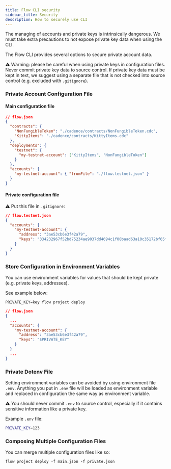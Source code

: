 ```yaml
---
title: Flow CLI security
sidebar_title: Security
description: How to securely use CLI
---
```


The managing of accounts and private keys is intrinsically dangerous. 
We must take extra precautions to not expose private key data when using
the CLI.

The Flow CLI provides several options to secure private account data.

⚠️ Warning: please be careful when using private keys in configuration files. 
Never commit private key data to source control.
If private key data must be kept in text, we suggest using a separate file
that is not checked into source control (e.g. excluded with `.gitignore`).

### Private Account Configuration File

#### Main configuration file
```json
// flow.json
{
  "contracts": {
    "NonFungibleToken": "./cadence/contracts/NonFungibleToken.cdc",
    "KittyItems": "./cadence/contracts/KittyItems.cdc"
  },
  "deployments": {
    "testnet": {
      "my-testnet-account": ["KittyItems", "NonFungibleToken"]
    }
  },
  "accounts": {
    "my-testnet-account": { "fromFile": "./flow.testnet.json" }
  }
}
```

#### Private configuration file

⚠️ Put this file in `.gitignore`:

```json
// flow.testnet.json
{
  "accounts": {
    "my-testnet-account": {
      "address": "3ae53cb6e3f42a79",
      "keys": "334232967f52bd75234ae9037dd4694c1f00baad63a10c35172bf65fbb8ad1111"
    }
  }
}
```

### Store Configuration in Environment Variables

You can use environment variables for values that should be kept private (e.g. private keys, addresses).

See example below:

```shell
PRIVATE_KEY=key flow project deploy
```

```json
// flow.json
{
  ...
  "accounts": {
    "my-testnet-account": {
      "address": "3ae53cb6e3f42a79",
      "keys": "$PRIVATE_KEY"
    }
  }
  ...
}
```

### Private Dotenv File

Setting environment variables can be avoided by using environment file `.env`. Anything 
you put in `.env` file will be loaded as environment variable and replaced in configuration the 
same way as environment variable.

⚠️ You should never commit `.env` to source control, especially if it contains sensitive information like a private key.

Example `.env` file:
```bash
PRIVATE_KEY=123
```

### Composing Multiple Configuration Files

You can merge multiple configuration files like so:

```shell
flow project deploy -f main.json -f private.json
```
